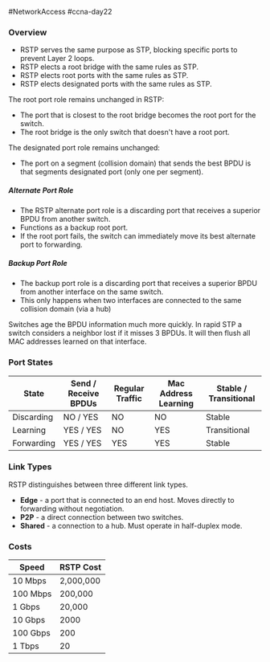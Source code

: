 #NetworkAccess #ccna-day22 

### Overview
- RSTP serves the same purpose as STP, blocking specific ports to prevent Layer 2 loops.
- RSTP elects a root bridge with the same rules as STP.
- RSTP elects root ports with the same rules as STP.
- RSTP elects designated ports with the same rules as STP.

The root port role remains unchanged in RSTP:
- The port that is closest to the root bridge becomes the root port for the switch.
- The root bridge is the only switch that doesn't have a root port.

The designated port role remains unchanged:
- The port on a segment (collision domain) that sends the best BPDU is that segments designated port (only one per segment).

##### Alternate Port Role
- The RSTP alternate port role is a discarding port that receives a superior BPDU from another switch.
- Functions as a backup root port.
- If the root port fails, the switch can immediately move its best alternate port to forwarding.

##### Backup Port Role
- The backup port role is a discarding port that receives a superior BPDU from another interface on the same switch.
- This only happens when two interfaces are connected to the same collision domain (via a hub)


Switches age the BPDU information much more quickly. In rapid STP a switch considers a neighbor lost if it misses 3 BPDUs. It will then flush all MAC addresses learned on that interface.

### Port States

| State      | Send / Receive BPDUs | Regular Traffic | Mac Address Learning | Stable / Transitional |
| ---------- | -------------------- | --------------- | -------------------- | --------------------- |
| Discarding | NO / YES             | NO              | NO                   | Stable                |
| Learning   | YES / YES            | NO              | YES                  | Transitional          |
| Forwarding | YES / YES            | YES             | YES                  | Stable                |

### Link Types
RSTP distinguishes between three different link types.

- **Edge** - a port that is connected to an end host. Moves directly to forwarding without negotiation.
- **P2P** - a direct connection between two switches.
- **Shared** - a connection to a hub. Must operate in half-duplex mode.
### Costs

| Speed    | RSTP Cost |
| -------- | --------- |
| 10 Mbps  | 2,000,000 |
| 100 Mbps | 200,000   |
| 1 Gbps   | 20,000    |
| 10 Gbps  | 2000      |
| 100 Gbps | 200       |
| 1 Tbps   | 20        |
